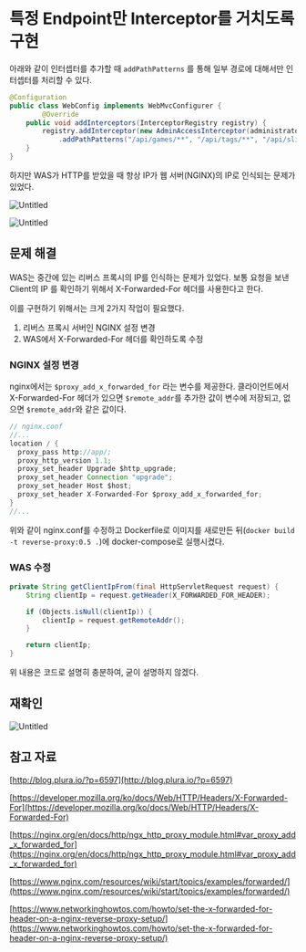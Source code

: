 # 특정 Endpoint만 Interceptor를 거치도록 구현

아래와 같이 인터셉터를 추가할 때 `addPathPatterns` 를 통해 일부 경로에 대해서만 인터셉터를 처리할 수 있다.

```java
@Configuration
public class WebConfig implements WebMvcConfigurer {
		@Override
    public void addInterceptors(InterceptorRegistry registry) {
        registry.addInterceptor(new AdminAccessInterceptor(administratorService))
            .addPathPatterns("/api/games/**", "/api/tags/**", "/api/sliders/**", "/api/admins/**");
    }
}
```

하지만 WAS가 HTTP를 받았을 때 항상 IP가 웹 서버(NGINX)의 IP로 인식되는 문제가 있었다.

![Untitled](../../Web%20Server%207d9a20a6fe614e8aa63961b3220a762b/WAS%E1%84%8B%E1%85%A6%E1%84%89%E1%85%A5%20IP%20%E1%84%8E%E1%85%A1%E1%84%83%E1%85%A1%E1%86%AB%20%E1%84%8E%E1%85%A6%E1%84%8F%E1%85%B3%E1%84%92%E1%85%A1%E1%86%AF%20%E1%84%84%E1%85%A2,%20%E1%84%8B%E1%85%B0%E1%86%B8%20%E1%84%89%E1%85%A5%E1%84%87%E1%85%A5%20IP%20%E1%84%92%E1%85%AA%E1%86%A8%E1%84%8B%E1%85%B5%E1%86%AB%E1%84%92%E1%85%A1%E1%84%82%208fe68ad14051424a8dac40392b2bdb38/Untitled.png)

![Untitled](../../Web%20Server%207d9a20a6fe614e8aa63961b3220a762b/WAS%E1%84%8B%E1%85%A6%E1%84%89%E1%85%A5%20IP%20%E1%84%8E%E1%85%A1%E1%84%83%E1%85%A1%E1%86%AB%20%E1%84%8E%E1%85%A6%E1%84%8F%E1%85%B3%E1%84%92%E1%85%A1%E1%86%AF%20%E1%84%84%E1%85%A2,%20%E1%84%8B%E1%85%B0%E1%86%B8%20%E1%84%89%E1%85%A5%E1%84%87%E1%85%A5%20IP%20%E1%84%92%E1%85%AA%E1%86%A8%E1%84%8B%E1%85%B5%E1%86%AB%E1%84%92%E1%85%A1%E1%84%82%208fe68ad14051424a8dac40392b2bdb38/Untitled%201.png)

## 문제 해결

WAS는 중간에 있는 리버스 프록시의 IP를 인식하는 문제가 있었다. 보통 요청을 보낸 Client의 IP 를 확인하기 위해서 X-Forwarded-For 헤더를 사용한다고 한다. 

이를 구현하기 위해서는 크게 2가지 작업이 필요했다.

1. 리버스 프록시 서버인 NGINX 설정 변경
2. WAS에서 X-Forwarded-For 헤더를 확인하도록 수정

### NGINX 설정 변경

nginx에서는 `$proxy_add_x_forwarded_for` 라는 변수를 제공한다. 클라이언트에서 X-Forwarded-For 헤더가 있으면 `$remote_addr`를 추가한 값이 변수에 저장되고, 없으면 `$remote_addr`와 같은 값이다.

```java
// nginx.conf
//...
location / {
  proxy_pass http://app/;
  proxy_http_version 1.1;
  proxy_set_header Upgrade $http_upgrade;
  proxy_set_header Connection "upgrade";
  proxy_set_header Host $host;
  proxy_set_header X-Forwarded-For $proxy_add_x_forwarded_for;
}
//...
```

위와 같이 nginx.conf를 수정하고 Dockerfile로 이미지를 새로만든 뒤(`docker build -t reverse-proxy:0.5 .`)에 docker-compose로 실행시켰다.

### WAS 수정

```java
private String getClientIpFrom(final HttpServletRequest request) {
    String clientIp = request.getHeader(X_FORWARDED_FOR_HEADER);

    if (Objects.isNull(clientIp)) {
        clientIp = request.getRemoteAddr();
    }

    return clientIp;
}
```

위 내용은 코드로 설명히 충분하여, 굳이 설명하지 않겠다.

## 재확인

![Untitled](../../Web%20Server%207d9a20a6fe614e8aa63961b3220a762b/WAS%E1%84%8B%E1%85%A6%E1%84%89%E1%85%A5%20IP%20%E1%84%8E%E1%85%A1%E1%84%83%E1%85%A1%E1%86%AB%20%E1%84%8E%E1%85%A6%E1%84%8F%E1%85%B3%E1%84%92%E1%85%A1%E1%86%AF%20%E1%84%84%E1%85%A2,%20%E1%84%8B%E1%85%B0%E1%86%B8%20%E1%84%89%E1%85%A5%E1%84%87%E1%85%A5%20IP%20%E1%84%92%E1%85%AA%E1%86%A8%E1%84%8B%E1%85%B5%E1%86%AB%E1%84%92%E1%85%A1%E1%84%82%208fe68ad14051424a8dac40392b2bdb38/Untitled%202.png)

## 참고 자료

[http://blog.plura.io/?p=6597](http://blog.plura.io/?p=6597)

[https://developer.mozilla.org/ko/docs/Web/HTTP/Headers/X-Forwarded-For](https://developer.mozilla.org/ko/docs/Web/HTTP/Headers/X-Forwarded-For)

[https://nginx.org/en/docs/http/ngx_http_proxy_module.html#var_proxy_add_x_forwarded_for](https://nginx.org/en/docs/http/ngx_http_proxy_module.html#var_proxy_add_x_forwarded_for)

[https://www.nginx.com/resources/wiki/start/topics/examples/forwarded/](https://www.nginx.com/resources/wiki/start/topics/examples/forwarded/)

[https://www.networkinghowtos.com/howto/set-the-x-forwarded-for-header-on-a-nginx-reverse-proxy-setup/](https://www.networkinghowtos.com/howto/set-the-x-forwarded-for-header-on-a-nginx-reverse-proxy-setup/)